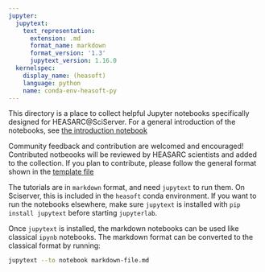 ```yaml
---
jupyter:
  jupytext:
    text_representation:
      extension: .md
      format_name: markdown
      format_version: '1.3'
      jupytext_version: 1.16.0
  kernelspec:
    display_name: (heasoft)
    language: python
    name: conda-env-heasoft-py
---
```


This directory is a place to collect helpful Jupyter notebooks specifically
designed for HEASARC@SciServer. For a general introduction of the notebooks,
see [the introduction notebook](introduction.md)


Community feedback and contribution are welcomed and encouraged!
Contributed notbeooks will be reviewed by HEASARC scientists and added
to the collection. If you plan to contribute,
please follow the general format shown in the [template file](_files/template.md)

The tutorials are in `markdown` format, and need `jupytext` to run them.
On Sciserver, this is included in the `heasoft` conda environment.
If you want to run the notebooks elsewhere, make sure `jupytext` is installed
with `pip install jupytext` before starting `jupyterlab`.

Once `jupytext` is installed, the markdown notebooks can be used like
classical `ipynb` notebooks. The markdown format can be converted to the
classical format by running:

```sh
jupytext --to notebook markdown-file.md
```
